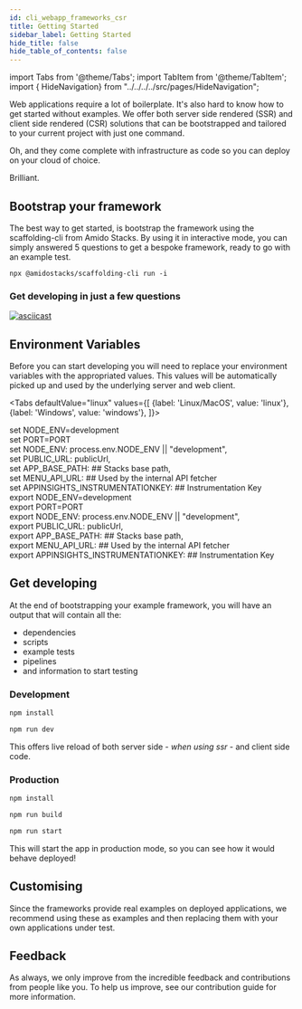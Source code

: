 ```yaml
---
id: cli_webapp_frameworks_csr
title: Getting Started
sidebar_label: Getting Started
hide_title: false
hide_table_of_contents: false
---
```


import Tabs from '@theme/Tabs';
import TabItem from '@theme/TabItem';
import { HideNavigation} from "../../../../src/pages/HideNavigation";



Web applications require a lot of boilerplate. It's also hard to know how to get started without examples. We offer both server side rendered (SSR) and client side rendered (CSR) solutions that can be bootstrapped and tailored to your current project with just one command.

Oh, and they come complete with infrastructure as code so you can deploy on your cloud of choice.

Brilliant.

## Bootstrap your framework

The best way to get started, is bootstrap the framework using the scaffolding-cli from Amido Stacks. By using it in interactive mode, you can simply answered 5 questions to get a bespoke framework, ready to go with an example test.

`npx @amidostacks/scaffolding-cli run -i`

### Get developing in just a few questions

[![asciicast](https://asciinema.org/a/znvqsWhks970mYkUjGkwFoTKS.svg)](https://asciinema.org/a/znvqsWhks970mYkUjGkwFoTKS)




## Environment Variables

Before you can start developing you will need to replace your environment variables with the appropriated values.
This values will be automatically picked up and used by the underlying server and web client.


<!-- markdownlint-disable MD033 -->

<Tabs
defaultValue="linux"
values={[
{label: 'Linux/MacOS', value: 'linux'},
{label: 'Windows', value: 'windows'},
]}>
<TabItem value="windows">

<div>
set NODE_ENV=development  <br/>
set PORT=PORT  <br/>
set NODE_ENV: process.env.NODE_ENV || "development",  <br/>
set PUBLIC_URL: publicUrl,  <br/>
set APP_BASE_PATH: ## Stacks base path,  <br/>
set MENU_API_URL: ## Used by the internal API fetcher  <br/>
set APPINSIGHTS_INSTRUMENTATIONKEY: ## Instrumentation Key  <br/>

</div>

  </TabItem>

  <TabItem value="linux">

<div>
export NODE_ENV=development  <br/>
export PORT=PORT  <br/>
export NODE_ENV: process.env.NODE_ENV || "development",  <br/>
export PUBLIC_URL: publicUrl,  <br/>
export APP_BASE_PATH: ## Stacks base path,  <br/>
export MENU_API_URL: ## Used by the internal API fetcher  <br/>
export APPINSIGHTS_INSTRUMENTATIONKEY: ## Instrumentation Key  <br/>
</div>

  </TabItem>

</Tabs>




## Get developing

At the end of bootstrapping your example framework, you will have an output that will contain all the:

* dependencies
* scripts
* example tests
* pipelines
* and information to start testing 



### Development

```bash
npm install
```

```bash
npm run dev
```

This offers live reload of both server side  - *when using ssr* - and client side code.

### Production 

```bash
npm install
```

```bash
npm run build
```

```bash
npm run start
```

This will start the app in production mode, so you can see how it would behave deployed!

## Customising

Since the frameworks provide real examples on deployed applications, we recommend using these as examples and then replacing them with your own applications under test.

## Feedback

As always, we only improve from the incredible feedback and contributions from people like you. To help us improve, see our contribution guide for more information.


<HideNavigation prev />
